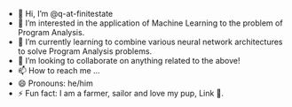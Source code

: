 - 👋 Hi, I’m @q-at-finitestate
- 👀 I’m interested in the application of Machine Learning to the problem of Program Analysis.
- 🌱 I’m currently learning to combine various neural network architectures to solve Program Analysis problems.
- 💞️ I’m looking to collaborate on anything related to the above! 
- 📫 How to reach me ...
- 😄 Pronouns: he/him
- ⚡ Fun fact: I am a farmer, sailor and love my pup, Link 🐶.

<!---
q-at-finitestate/q-at-finitestate is a ✨ special ✨ repository because its `README.md` (this file) appears on your GitHub profile.
You can click the Preview link to take a look at your changes.
--->
